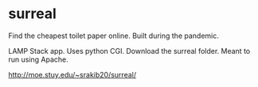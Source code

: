 # surreal
Find the cheapest toilet paper online. Built during the pandemic.

LAMP Stack app. Uses python CGI. Download the surreal folder. Meant to run using Apache.

http://moe.stuy.edu/~srakib20/surreal/
